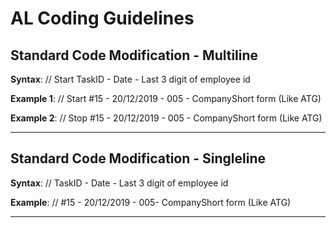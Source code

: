 # AL Coding Guidelines

## Standard Code Modification - Multiline
**Syntax**: // Start TaskID - Date - Last 3 digit of employee id

**Example 1**: // Start #15 - 20/12/2019 - 005 - CompanyShort form (Like ATG)

**Example 2**: // Stop #15 - 20/12/2019 - 005 - CompanyShort form (Like ATG)

---

## Standard Code Modification - Singleline
**Syntax**: // TaskID - Date - Last 3 digit of employee id

**Example**: // #15 - 20/12/2019 - 005- CompanyShort form (Like ATG)

---
